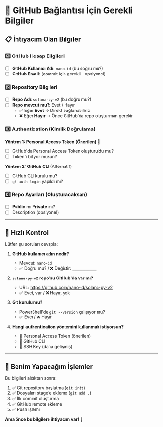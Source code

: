 # 🔑 GitHub Bağlantısı İçin Gerekli Bilgiler

## 📋 İhtiyacım Olan Bilgiler

### 1️⃣ GitHub Hesap Bilgileri
- [ ] **GitHub Kullanıcı Adı**: `nano-id` (bu doğru mu?)
- [ ] **GitHub Email**: (commit için gerekli - opsiyonel)

### 2️⃣ Repository Bilgileri
- [ ] **Repo Adı**: `solana-py-v2` (bu doğru mu?)
- [ ] **Repo mevcut mu?**: Evet / Hayır
  - ✅ Eğer **Evet** → Direkt bağlanabiliriz
  - ❌ Eğer **Hayır** → Önce GitHub'da repo oluşturman gerekir

### 3️⃣ Authentication (Kimlik Doğrulama)

**Yöntem 1: Personal Access Token (Önerilen)** 🔐
- [ ] GitHub'da Personal Access Token oluşturuldu mu?
- [ ] Token'ı biliyor musun?

**Yöntem 2: GitHub CLI** (Alternatif)
- [ ] GitHub CLI kurulu mu?
- [ ] `gh auth login` yapıldı mı?

### 4️⃣ Repo Ayarları (Oluşturacaksan)
- [ ] **Public** mı **Private** mı?
- [ ] Description (opsiyonel)

---

## 🎯 Hızlı Kontrol

Lütfen şu soruları cevapla:

1. **GitHub kullanıcı adın nedir?**
   - Mevcut: `nano-id` 
   - ✅ Doğru mu? / ❌ Değiştir: `___________`

2. **`solana-py-v2` repo'su GitHub'da var mı?**
   - URL: https://github.com/nano-id/solana-py-v2
   - ✅ Evet, var / ❌ Hayır, yok

3. **Git kurulu mu?**
   - PowerShell'de `git --version` çalışıyor mu?
   - ✅ Evet / ❌ Hayır

4. **Hangi authentication yöntemini kullanmak istiyorsun?**
   - 🔐 Personal Access Token (önerilen)
   - 📱 GitHub CLI
   - 🔑 SSH Key (daha gelişmiş)

---

## 📝 Benim Yapacağım İşlemler

Bu bilgileri aldıktan sonra:

1. ✅ Git repository başlatma (`git init`)
2. ✅ Dosyaları stage'e ekleme (`git add .`)
3. ✅ İlk commit oluşturma
4. ✅ GitHub remote ekleme
5. ✅ Push işlemi

**Ama önce bu bilgilere ihtiyacım var!** 🎯

